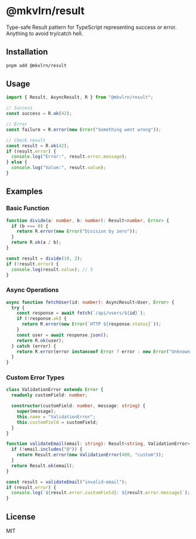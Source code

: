 # @mkvlrn/result

Type-safe Result pattern for TypeScript representing success or error. Anything to avoid try/catch hell.

## Installation

```bash
pnpm add @mkvlrn/result
```

## Usage

```typescript
import { Result, AsyncResult, R } from "@mkvlrn/result";

// Success
const success = R.ok(42);

// Error
const failure = R.error(new Error("Something went wrong"));

// Check result
const result = R.ok(42);
if (result.error) {
  console.log("Error:", result.error.message);
} else {
  console.log("Value:", result.value);
}
```

## Examples

### Basic Function

```typescript
function divide(a: number, b: number): Result<number, Error> {
  if (b === 0) {
    return R.error(new Error("Division by zero"));
  }
  return R.ok(a / b);
}

const result = divide(10, 2);
if (!result.error) {
  console.log(result.value); // 5
}
```

### Async Operations

```typescript
async function fetchUser(id: number): AsyncResult<User, Error> {
  try {
    const response = await fetch(`/api/users/${id}`);
    if (!response.ok) {
      return R.error(new Error(`HTTP ${response.status}`));
    }
    const user = await response.json();
    return R.ok(user);
  } catch (error) {
    return R.error(error instanceof Error ? error : new Error("Unknown error"));
  }
}
```

### Custom Error Types

```typescript
class ValidationError extends Error {
  readonly customField: number;

  constructor(customField: number, message: string) {
    super(message);
    this.name = "ValidationError";
    this.customField = customField;
  }
}

function validateEmail(email: string): Result<string, ValidationError> {
  if (!email.includes("@")) {
    return Result.error(new ValidationError(400, "custom"));
  }
  return Result.ok(email);
}

const result = validateEmail("invalid-email");
if (result.error) {
  console.log(`${result.error.customField}: ${result.error.message}`);
}
```

## License

MIT
